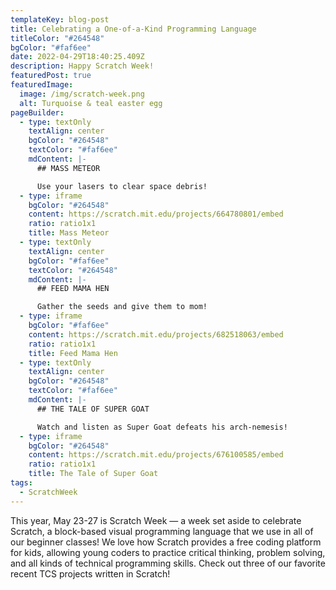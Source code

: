 ```yaml
---
templateKey: blog-post
title: Celebrating a One-of-a-Kind Programming Language
titleColor: "#264548"
bgColor: "#faf6ee"
date: 2022-04-29T18:40:25.409Z
description: Happy Scratch Week!
featuredPost: true
featuredImage:
  image: /img/scratch-week.png
  alt: Turquoise & teal easter egg
pageBuilder:
  - type: textOnly
    textAlign: center
    bgColor: "#264548"
    textColor: "#faf6ee"
    mdContent: |-
      ## MASS METEOR

      Use your lasers to clear space debris!
  - type: iframe
    bgColor: "#264548"
    content: https://scratch.mit.edu/projects/664780801/embed
    ratio: ratio1x1
    title: Mass Meteor
  - type: textOnly
    textAlign: center
    bgColor: "#faf6ee"
    textColor: "#264548"
    mdContent: |-
      ## FEED MAMA HEN

      Gather the seeds and give them to mom!
  - type: iframe
    bgColor: "#faf6ee"
    content: https://scratch.mit.edu/projects/682518063/embed
    ratio: ratio1x1
    title: Feed Mama Hen
  - type: textOnly
    textAlign: center
    bgColor: "#264548"
    textColor: "#faf6ee"
    mdContent: |-
      ## THE TALE OF SUPER GOAT

      Watch and listen as Super Goat defeats his arch-nemesis!
  - type: iframe
    bgColor: "#264548"
    content: https://scratch.mit.edu/projects/676100585/embed
    ratio: ratio1x1
    title: The Tale of Super Goat
tags:
  - ScratchWeek
---
```

This year, May 23-27 is Scratch Week — a week set aside to celebrate Scratch, a block-based visual programming language that we use in all of our beginner classes! We love how Scratch provides a free coding platform for kids, allowing young coders to practice critical thinking, problem solving, and all kinds of technical programming skills. Check out three of our favorite recent TCS projects written in Scratch!